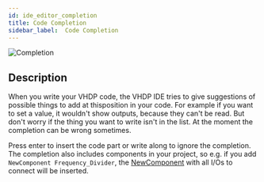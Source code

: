 ```yaml
---
id: ide_editor_completion
title: Code Completion
sidebar_label:  Code Completion
---
```


![Completion](/img/ide/Completion.png)

## Description
When you write your VHDP code, the VHDP IDE tries to give suggestions of possible things to add at thisposition in your code. 
For example if you want to set a value, it wouldn't show outputs, because they can't be read. 
But don't worry if the thing you want to write isn't in the list. At the moment the completion can be wrong sometimes.

Press enter to insert the code part or write along to ignore the completion. 
The completion also includes components in your project, so e.g. if you add `NewComponent Frequency_Divider`, the [NewComponent](/docs/vhdp_structuralsyntax_newcomponent) with all I/Os to connect will be inserted.